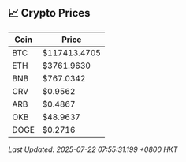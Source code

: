 ## 📈 Crypto Prices

| Coin | Price |
| ---- | ----- |
| BTC | $117413.4705 |
| ETH | $3761.9630 |
| BNB | $767.0342 |
| CRV | $0.9562 |
| ARB | $0.4867 |
| OKB | $48.9637 |
| DOGE | $0.2716 |

_Last Updated: 2025-07-22 07:55:31.199 +0800 HKT_
